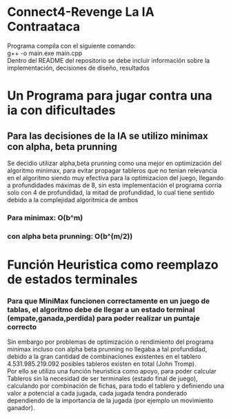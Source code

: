 # Connect4-Revenge La IA Contraataca
Programa compila con el siguiente comando: <br>
g++ -o main.exe main.cpp <br>
Dentro del README del repositorio se debe incluir información sobre la
implementación, decisiones de diseño, resultados
# Un Programa para jugar contra una ia con dificultades <br>
## Para las decisiones de la IA se utilizo minimax con alpha, beta prunning <br>
Se decidio utilizar  alpha,beta prunning como una mejor en optimización del algoritmo minimax, para evitar propagar tableros que no tenian relevancia en el algoritmo
siendo muy efectiva para la optimizacion del juego, llegando a profundidades máximas de 8, sin esta implementación el programa corría solo con 4 de profundidad, la mitad de profundidad, lo cual tiene sentido debido
a la complejidad algoritmica de ambos 
### Para minimax: O(b^m)
### con alpha beta prunning: O(b^(m/2))
# Función Heuristica como reemplazo de estados terminales 
### Para que MiniMax funcionen correctamente en un juego de tablas, el algoritmo debe de llegar a un estado terminal (empate,ganada,perdida) para poder realizar un puntaje correcto
Sin embargo por problemas de optimización o rendimiento del programa minimax incluso con alpha beta prunning no llegaba a tal profundidad, debido a la gran cantidad de combinaciones existentes en el tablero 
4.531.985.219.092 posibles tableros existen en total (John Tromp). <br>
Por ello se utilizo una función heuristica como apoyo, para poder calcular Tableros sin la necesidad de ser terminales (estado final de juego), calculando por combinación de fichas, para todo el tablero y definiendo 
una valor a potencial a cada jugada, cada jugada tendra ponderado dependiendo de la importancia de la jugada (por ejemplo un movimiento ganador).




